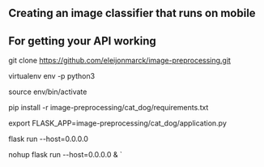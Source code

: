 ## Creating an image classifier that runs on mobile



## For getting your API working

git clone https://github.com/eleijonmarck/image-preprocessing.git

virtualenv env -p python3

source env/bin/activate

pip install -r image-preprocessing/cat_dog/requirements.txt

export FLASK_APP=image-preprocessing/cat_dog/application.py

flask run --host=0.0.0.0

nohup flask run --host=0.0.0.0 & `
